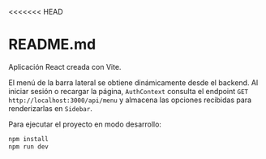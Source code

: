 <<<<<<< HEAD
# README.md

Aplicación React creada con Vite.

El menú de la barra lateral se obtiene dinámicamente desde el backend. Al iniciar sesión o recargar la página, `AuthContext` consulta el endpoint `GET http://localhost:3000/api/menu` y almacena las opciones recibidas para renderizarlas en `Sidebar`.

Para ejecutar el proyecto en modo desarrollo:

```bash
npm install
npm run dev
```
